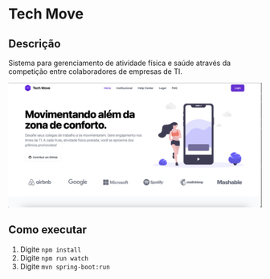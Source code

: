 # Tech Move

## Descrição
Sistema para gerenciamento de atividade física e saúde através da competição entre colaboradores de empresas de TI.

<img src="docs/landing-page-screenshot.png">

## Como executar
1. Digite `npm install`
2. Digite `npm run watch`
3. Digite `mvn spring-boot:run`